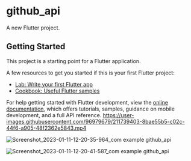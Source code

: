# github_api

A new Flutter project.

## Getting Started

This project is a starting point for a Flutter application.

A few resources to get you started if this is your first Flutter project:

- [Lab: Write your first Flutter app](https://docs.flutter.dev/get-started/codelab)
- [Cookbook: Useful Flutter samples](https://docs.flutter.dev/cookbook)

For help getting started with Flutter development, view the
[online documentation](https://docs.flutter.dev/), which offers tutorials,
samples, guidance on mobile development, and a full API reference.
https://user-images.githubusercontent.com/96979679/211739403-8bae55b5-c02c-44f6-a905-48f2362e5843.mp4

![Screenshot_2023-01-11-12-20-35-964_com example github_api](https://user-images.githubusercontent.com/96979679/211738518-cfbca30e-8d16-4e8c-afcd-6c9ff58a4366.jpg)

![Screenshot_2023-01-11-12-20-41-587_com example github_api](https://user-images.githubusercontent.com/96979679/211738519-14a49dfb-1c01-49b0-b926-d875f9ea8d7a.jpg)



